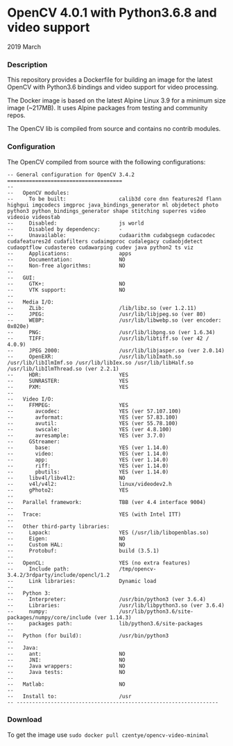 # OpenCV 4.0.1 with Python3.6.8 and video support

2019 March

### Description

This repository provides a Dockerfile for building an image for the latest 
OpenCV with Python3.6 bindings and video support for video processing.

The Docker image is based on the latest Alpine Linux 3.9 for a minimum size 
image (~217MB). It uses Alpine packages from testing and community repos.

The OpenCV lib is compiled from source and contains no contrib modules.

### Configuration

The OpenCV compiled from source with the following configurations:

```text
-- General configuration for OpenCV 3.4.2 =====================================
-- 
--   OpenCV modules:
--     To be built:                 calib3d core dnn features2d flann highgui imgcodecs imgproc java_bindings_generator ml objdetect photo python3 python_bindings_generator shape stitching superres video videoio videostab
--     Disabled:                    js world
--     Disabled by dependency:      -
--     Unavailable:                 cudaarithm cudabgsegm cudacodec cudafeatures2d cudafilters cudaimgproc cudalegacy cudaobjdetect cudaoptflow cudastereo cudawarping cudev java python2 ts viz
--     Applications:                apps
--     Documentation:               NO
--     Non-free algorithms:         NO
-- 
--   GUI: 
--     GTK+:                        NO
--     VTK support:                 NO
-- 
--   Media I/O: 
--     ZLib:                        /lib/libz.so (ver 1.2.11)
--     JPEG:                        /usr/lib/libjpeg.so (ver 80)
--     WEBP:                        /usr/lib/libwebp.so (ver encoder: 0x020e)
--     PNG:                         /usr/lib/libpng.so (ver 1.6.34)
--     TIFF:                        /usr/lib/libtiff.so (ver 42 / 4.0.9)
--     JPEG 2000:                   /usr/lib/libjasper.so (ver 2.0.14)
--     OpenEXR:                     /usr/lib/libImath.so /usr/lib/libIlmImf.so /usr/lib/libIex.so /usr/lib/libHalf.so /usr/lib/libIlmThread.so (ver 2.2.1)
--     HDR:                         YES
--     SUNRASTER:                   YES
--     PXM:                         YES
-- 
--   Video I/O:
--     FFMPEG:                      YES
--       avcodec:                   YES (ver 57.107.100)
--       avformat:                  YES (ver 57.83.100)
--       avutil:                    YES (ver 55.78.100)
--       swscale:                   YES (ver 4.8.100)
--       avresample:                YES (ver 3.7.0)
--     GStreamer:                   
--       base:                      YES (ver 1.14.0)
--       video:                     YES (ver 1.14.0)
--       app:                       YES (ver 1.14.0)
--       riff:                      YES (ver 1.14.0)
--       pbutils:                   YES (ver 1.14.0)
--     libv4l/libv4l2:              NO
--     v4l/v4l2:                    linux/videodev2.h
--     gPhoto2:                     YES
-- 
--   Parallel framework:            TBB (ver 4.4 interface 9004)
-- 
--   Trace:                         YES (with Intel ITT)
-- 
--   Other third-party libraries:
--     Lapack:                      YES (/usr/lib/libopenblas.so)
--     Eigen:                       NO
--     Custom HAL:                  NO
--     Protobuf:                    build (3.5.1)
-- 
--   OpenCL:                        YES (no extra features)
--     Include path:                /tmp/opencv-3.4.2/3rdparty/include/opencl/1.2
--     Link libraries:              Dynamic load
-- 
--   Python 3:
--     Interpreter:                 /usr/bin/python3 (ver 3.6.4)
--     Libraries:                   /usr/lib/libpython3.so (ver 3.6.4)
--     numpy:                       /usr/lib/python3.6/site-packages/numpy/core/include (ver 1.14.3)
--     packages path:               lib/python3.6/site-packages
-- 
--   Python (for build):            /usr/bin/python3
-- 
--   Java:                          
--     ant:                         NO
--     JNI:                         NO
--     Java wrappers:               NO
--     Java tests:                  NO
-- 
--   Matlab:                        NO
-- 
--   Install to:                    /usr
-- -----------------------------------------------------------------
```

### Download

To get the image use ``sudo docker pull czentye/opencv-video-minimal``

